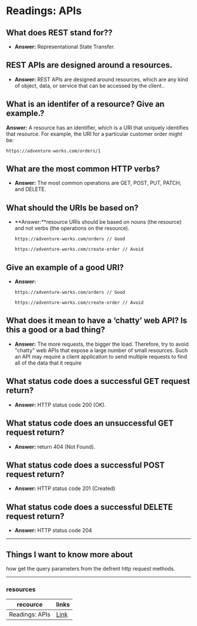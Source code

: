 # Readings: APIs

## **What does REST stand for??**

* **Answer:** Representational State Transfer.

## **REST APIs are designed around a __resources__.**

* **Answer:**
 REST APIs are designed around resources, which are any kind of object, data, or service that can be accessed by the client..

## **What is an identifer of a resource? Give an example.?**

 **Answer:**
   A resource has an identifier, which is a URI that uniquely identifies that resource. For example, the URI for a particular customer order might be:

   ```
   https://adventure-works.com/orders/1
   ```

## **What are the most common HTTP verbs?**

* **Answer:**
The most common operations are GET, POST, PUT, PATCH, and DELETE.

## **What should the URIs be based on?**

* **Answer:**resource URIs should be based on nouns (the resource) and not verbs (the operations on the resource).

    ```
    https://adventure-works.com/orders // Good

    https://adventure-works.com/create-order // Avoid
    ```

## **Give an example of a good URI?**

* **Answer:**

    ```
    https://adventure-works.com/orders // Good

    https://adventure-works.com/create-order // Avoid

    ```

## **What does it mean to have a ‘chatty’ web API? Is this a good or a bad thing?**

* **Answer:**  The more requests, the bigger the load. Therefore, try to avoid "chatty" web APIs that expose a large number of small resources. Such an API may require a client application to send multiple requests to find all of the data that it require

## **What status code does a successful GET request return?**

* **Answer:** HTTP status code 200 (OK).

## **What status code does an unsuccessful GET request return?**

* **Answer:** return 404 (Not Found).

## **What status code does a successful POST request return?**

* **Answer:** HTTP status code 201 (Created)

## **What status code does a successful DELETE request return?**

* **Answer:** HTTP status code 204

----------------------------------------------------------------------

## Things I want to know more about

how get the query parameters from the defrent http request methods.

----------------------------------------------------------------------

### resources

recource      | links
------------- | -------------
Readings: APIs   | [Link](https://docs.microsoft.com/en-us/azure/architecture/best-practices/api-design)

